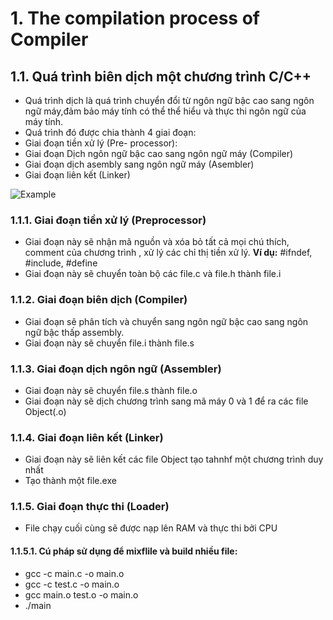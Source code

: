 # 1. The compilation process of Compiler 
## 1.1. Quá trình biên dịch một chương trình C/C++
- Quá trình dịch là quá trình chuyển đổi từ ngôn ngữ bậc cao sang ngôn ngữ máy,đảm bảo máy tính có thể thể hiểu và thực thi ngôn ngữ của máy tính.
- Quá trình đó được chia thành 4 giai đoạn:
- Giai đoạn tiền xử lý (Pre- processor):
- Giai đoạn Dịch ngôn ngữ bậc cao sang ngôn ngữ máy (Compiler)
- Giai đoạn dịch asembly sang ngôn ngữ máy (Asembler) 
- Giai đoạn liên kết (Linker)

![Example](h1.png)
### 1.1.1. Giai đoạn tiền xử lý (Preprocessor)
- Giai đoạn này sẽ nhận mã nguồn và xóa bỏ tất cả mọi chú thích, comment của chương trình , xử lý các chỉ thị tiền xử lý. 
**Ví dụ:** #ifndef, #include, #define
- Giai đoạn này sẽ chuyển toàn bộ các file.c và file.h thành file.i
### 1.1.2. Giai đoạn biên dịch (Compiler)
- Giai đoạn sẽ phân tích và chuyển sang ngôn ngữ bậc cao sang ngôn ngữ bậc thấp assembly.
- Giai đoạn này sẽ chuyển file.i thành file.s
### 1.1.3. Giai đoạn dịch ngôn ngữ (Assembler) 
- Giai đoạn này sẽ chuyển file.s thành file.o 
- Giai đoạn này sẽ dịch chương trình sang mã máy 0 và 1 để ra các file Object(.o)
### 1.1.4. Giai đoạn liên kết (Linker)
- Giai đoạn này sẽ liên kết các file Object tạo tahnhf một chương trình duy nhất 
- Tạo thành một file.exe
### 1.1.5. Giai đoạn thực thi (Loader)
- File chạy cuối cùng sẽ được nạp lên RAM và thực thi bởi CPU
#### 1.1.5.1. Cú pháp sử dụng để mixflile và build nhiều file:
- gcc -c main.c -o main.o
- gcc -c test.c -o main.o 
- gcc main.o test.o -o main.o
- ./main
